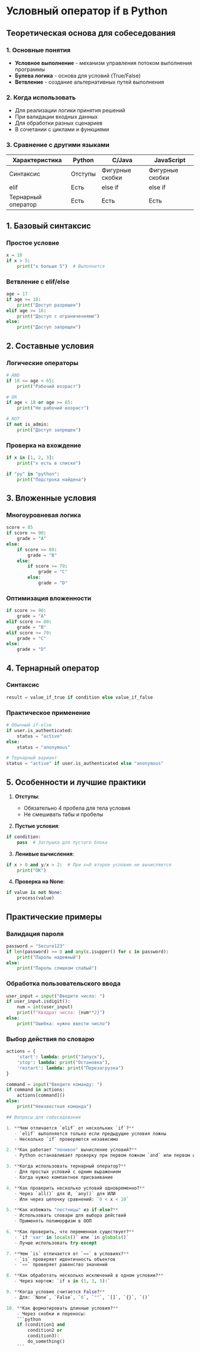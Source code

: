 # Условный оператор if в Python

## Теоретическая основа для собеседования

### 1. Основные понятия
- **Условное выполнение** - механизм управления потоком выполнения программы
- **Булева логика** - основа для условий (True/False)
- **Ветвление** - создание альтернативных путей выполнения

### 2. Когда использовать
- Для реализации логики принятия решений
- При валидации входных данных
- Для обработки разных сценариев
- В сочетании с циклами и функциями

### 3. Сравнение с другими языками
| Характеристика | Python | C/Java | JavaScript |
|----------------|--------|--------|------------|
| Синтаксис      | Отступы | Фигурные скобки | Фигурные скобки |
| elif           | Есть   | else if | else if    |
| Тернарный оператор | Есть | Есть | Есть |

## 1. Базовый синтаксис

### Простое условие
```python
x = 10
if x > 5:
    print("x больше 5")  # Выполнится
```

### Ветвление с elif/else
```python
age = 17
if age >= 18:
    print("Доступ разрешен")
elif age >= 16:
    print("Доступ с ограничениями")
else:
    print("Доступ запрещен")
```

## 2. Составные условия

### Логические операторы
```python
# AND
if 18 <= age < 65:
    print("Рабочий возраст")

# OR
if age < 18 or age >= 65:
    print("Не рабочий возраст")

# NOT
if not is_admin:
    print("Доступ запрещен")
```

### Проверка на вхождение
```python
if x in [1, 2, 3]:
    print("x есть в списке")

if "py" in "python":
    print("Подстрока найдена")
```

## 3. Вложенные условия

### Многоуровневая логика
```python
score = 85
if score >= 90:
    grade = "A"
else:
    if score >= 80:
        grade = "B"
    else:
        if score >= 70:
            grade = "C"
        else:
            grade = "D"
```

### Оптимизация вложенности
```python
if score >= 90:
    grade = "A"
elif score >= 80:
    grade = "B"
elif score >= 70:
    grade = "C"
else:
    grade = "D"
```

## 4. Тернарный оператор

### Синтаксис
```python
result = value_if_true if condition else value_if_false
```

### Практическое применение
```python
# Обычный if-else
if user.is_authenticated:
    status = "active"
else:
    status = "anonymous"

# Тернарный вариант
status = "active" if user.is_authenticated else "anonymous"
```

## 5. Особенности и лучшие практики

1. **Отступы**:
   - Обязательно 4 пробела для тела условия
   - Не смешивать табы и пробелы

2. **Пустые условия**:
```python
if condition:
    pass  # Заглушка для пустого блока
```

3. **Ленивые вычисления**:
```python
if x > 0 and y/x > 2:  # При x=0 второе условие не вычисляется
    print("OK")
```

4. **Проверка на None**:
```python
if value is not None:
    process(value)
```

## Практические примеры

### Валидация пароля
```python
password = "Secure123"
if len(password) >= 8 and any(c.isupper() for c in password):
    print("Пароль надежный")
else:
    print("Пароль слишком слабый")
```

### Обработка пользовательского ввода
```python
user_input = input("Введите число: ")
if user_input.isdigit():
    num = int(user_input)
    print(f"Квадрат числа: {num**2}")
else:
    print("Ошибка: нужно ввести число")
```

### Выбор действия по словарю
```python
actions = {
    'start': lambda: print("Запуск"),
    'stop': lambda: print("Остановка"),
    'restart': lambda: print("Перезагрузка")
}

command = input("Введите команду: ")
if command in actions:
    actions[command]()
else:
    print("Неизвестная команда")

## Вопросы для собеседования

1. **Чем отличается `elif` от нескольких `if`?**
   - `elif` выполняется только если предыдущие условия ложны
   - Несколько `if` проверяются независимо

2. **Как работает "ленивое" вычисление условий?**
   - Python останавливает проверку при первом ложном `and` или первом истинном `or`

3. **Когда использовать тернарный оператор?**
   - Для простых условий с одним выражением
   - Когда нужно компактное присваивание

4. **Как проверить несколько условий одновременно?**
   - Через `all()` для И, `any()` для ИЛИ
   - Или через цепочку сравнений: `0 < x < 10`

5. **Как избежать "лестницы" из if-else?**
   - Использовать словари для выбора действий
   - Применять полиморфизм в ООП

6. **Как проверить, что переменная существует?**
   - `if 'var' in locals()` или `in globals()`
   - Лучше использовать try-except

7. **Чем `is` отличается от `==` в условиях?**
   - `is` проверяет идентичность объектов
   - `==` проверяет равенство значений

8. **Как обработать несколько исключений в одном условии?**
   - Через кортеж: `if x in (1, 3, 5):`

9. **Когда условие считается False?**
   - Для: `None`, `False`, `0`, `""`, `[]`, `{}`, `()`

10. **Как форматировать длинные условия?**
    - Через скобки и переносы:
    ```python
    if (condition1 and 
        condition2 or 
        condition3):
        do_something()
    ```



